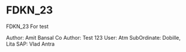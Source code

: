 # FDKN_23
FDKN_23 For test

Author: Amit Bansal
Co Author: Test 123
User: Atm
SubOrdinate: Dobille, Lita
SAP: Vlad Antra